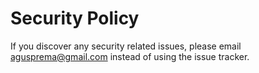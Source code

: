 # Security Policy

If you discover any security related issues, please email agusprema@gmail.com instead of using the issue tracker.
